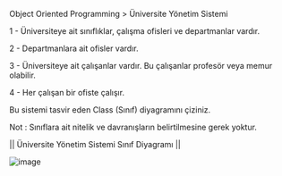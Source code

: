 
Object Oriented Programming > Üniversite Yönetim Sistemi

1 - Üniversiteye ait sınıflıklar, çalışma ofisleri ve departmanlar vardır.

2 - Departmanlara ait ofisler vardır.

3 - Üniversiteye ait çalışanlar vardır. Bu çalışanlar profesör veya memur olabilir.

4 - Her çalışan bir ofiste çalışır.

Bu sistemi tasvir eden Class (Sınıf) diyagramını çiziniz.

Not : Sınıflara ait nitelik ve davranışların belirtilmesine gerek yoktur.

||  Üniversite Yönetim Sistemi Sınıf Diyagramı  ||

![image](https://user-images.githubusercontent.com/123991935/227659808-c321f0c2-f9a4-4a86-9c83-85470f756a63.png)
